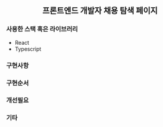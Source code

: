 <div align="center">

## 프론트엔드 개발자 채용 탐색 페이지

</div>

### 사용한 스택 혹은 라이브러리

- React
- Typescript

### 구현사항

### 구현순서

### 개선필요

### 기타
